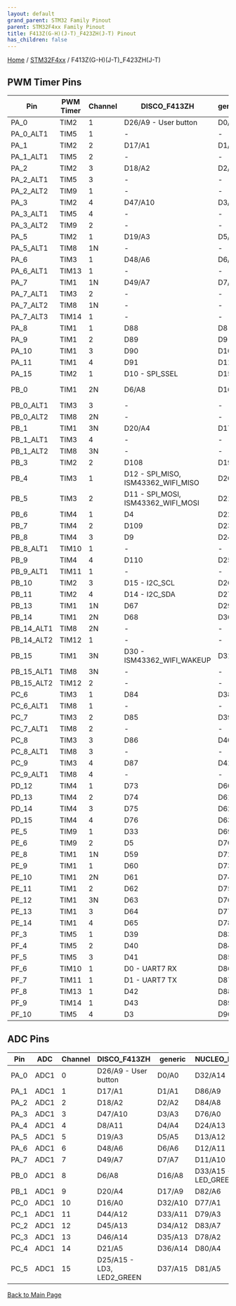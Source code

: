 ```yaml
---
layout: default
grand_parent: STM32 Family Pinout
parent: STM32F4xx Family Pinout
title: F413Z(G-H)(J-T)_F423ZH(J-T) Pinout
has_children: false
---
```


[Home](../../index) / [STM32F4xx](../index) / F413Z(G-H)(J-T)_F423ZH(J-T)

## PWM Timer Pins

| Pin | PWM Timer | Channel | DISCO_F413ZH | generic | NUCLEO_F413ZH |
| --- | --- | --- | --- | --- | --- |
| PA_0 | TIM2 | 1 | D26/A9 - User button | D0/A0 | D32/A14 |
| PA_0_ALT1 | TIM5 | 1 | - | - | - |
| PA_1 | TIM2 | 2 | D17/A1 | D1/A1 | D86/A9 |
| PA_1_ALT1 | TIM5 | 2 | - | - | - |
| PA_2 | TIM2 | 3 | D18/A2 | D2/A2 | D84/A8 |
| PA_2_ALT1 | TIM5 | 3 | - | - | - |
| PA_2_ALT2 | TIM9 | 1 | - | - | - |
| PA_3 | TIM2 | 4 | D47/A10 | D3/A3 | D76/A0 |
| PA_3_ALT1 | TIM5 | 4 | - | - | - |
| PA_3_ALT2 | TIM9 | 2 | - | - | - |
| PA_5 | TIM2 | 1 | D19/A3 | D5/A5 | D13/A12 |
| PA_5_ALT1 | TIM8 | 1N | - | - | - |
| PA_6 | TIM3 | 1 | D48/A6 | D6/A6 | D12/A11 |
| PA_6_ALT1 | TIM13 | 1 | - | - | - |
| PA_7 | TIM1 | 1N | D49/A7 | D7/A7 | D11/A10 |
| PA_7_ALT1 | TIM3 | 2 | - | - | - |
| PA_7_ALT2 | TIM8 | 1N | - | - | - |
| PA_7_ALT3 | TIM14 | 1 | - | - | - |
| PA_8 | TIM1 | 1 | D88 | D8 | D88 |
| PA_9 | TIM1 | 2 | D89 | D9 | D89 |
| PA_10 | TIM1 | 3 | D90 | D10 | D90 |
| PA_11 | TIM1 | 4 | D91 | D11 | D91 |
| PA_15 | TIM2 | 1 | D10 - SPI_SSEL | D15 | D20 |
| PB_0 | TIM1 | 2N | D6/A8 | D16/A8 | D33/A15 - LED_GREEN |
| PB_0_ALT1 | TIM3 | 3 | - | - | - |
| PB_0_ALT2 | TIM8 | 2N | - | - | - |
| PB_1 | TIM1 | 3N | D20/A4 | D17/A9 | D82/A6 |
| PB_1_ALT1 | TIM3 | 4 | - | - | - |
| PB_1_ALT2 | TIM8 | 3N | - | - | - |
| PB_3 | TIM2 | 2 | D108 | D19 | D23 |
| PB_4 | TIM3 | 1 | D12 - SPI_MISO, ISM43362_WIFI_MISO | D20 | D25 |
| PB_5 | TIM3 | 2 | D11 - SPI_MOSI, ISM43362_WIFI_MOSI | D21 | D22 |
| PB_6 | TIM4 | 1 | D4 | D22 | D26 |
| PB_7 | TIM4 | 2 | D109 | D23 | D71 - LED_BLUE |
| PB_8 | TIM4 | 3 | D9 | D24 | D15 |
| PB_8_ALT1 | TIM10 | 1 | - | - | - |
| PB_9 | TIM4 | 4 | D110 | D25 | D14 |
| PB_9_ALT1 | TIM11 | 1 | - | - | - |
| PB_10 | TIM2 | 3 | D15 - I2C_SCL | D26 | D36 |
| PB_11 | TIM2 | 4 | D14 - I2C_SDA | D27 | D35 |
| PB_13 | TIM1 | 1N | D67 | D29 | D18 |
| PB_14 | TIM1 | 2N | D68 | D30 | D72 - LED_RED |
| PB_14_ALT1 | TIM8 | 2N | - | - | - |
| PB_14_ALT2 | TIM12 | 1 | - | - | - |
| PB_15 | TIM1 | 3N | D30 - ISM43362_WIFI_WAKEUP | D31 | D17 |
| PB_15_ALT1 | TIM8 | 3N | - | - | - |
| PB_15_ALT2 | TIM12 | 2 | - | - | - |
| PC_6 | TIM3 | 1 | D84 | D38 | D16 |
| PC_6_ALT1 | TIM8 | 1 | - | - | - |
| PC_7 | TIM3 | 2 | D85 | D39 | D21 |
| PC_7_ALT1 | TIM8 | 2 | - | - | - |
| PC_8 | TIM3 | 3 | D86 | D40 | D43 |
| PC_8_ALT1 | TIM8 | 3 | - | - | - |
| PC_9 | TIM3 | 4 | D87 | D41 | D44 |
| PC_9_ALT1 | TIM8 | 4 | - | - | - |
| PD_12 | TIM4 | 1 | D73 | D60 | D29 |
| PD_13 | TIM4 | 2 | D74 | D61 | D28 |
| PD_14 | TIM4 | 3 | D75 | D62 | D10 |
| PD_15 | TIM4 | 4 | D76 | D63 | D9 |
| PE_5 | TIM9 | 1 | D33 | D69 | D58 |
| PE_6 | TIM9 | 2 | D5 | D70 | D59 |
| PE_8 | TIM1 | 1N | D59 | D72 | D42 |
| PE_9 | TIM1 | 1 | D60 | D73 | D6 |
| PE_10 | TIM1 | 2N | D61 | D74 | D40 |
| PE_11 | TIM1 | 2 | D62 | D75 | D5 |
| PE_12 | TIM1 | 3N | D63 | D76 | D39 |
| PE_13 | TIM1 | 3 | D64 | D77 | D3 |
| PE_14 | TIM1 | 4 | D65 | D78 | D38 |
| PF_3 | TIM5 | 1 | D39 | D83 | D95/A20 |
| PF_4 | TIM5 | 2 | D40 | D84 | D87 |
| PF_5 | TIM5 | 3 | D41 | D85 | D96/A21 |
| PF_6 | TIM10 | 1 | D0 - UART7 RX | D86 | D85 |
| PF_7 | TIM11 | 1 | D1 - UART7 TX | D87 | D62 |
| PF_8 | TIM13 | 1 | D42 | D88 | D61 |
| PF_9 | TIM14 | 1 | D43 | D89 | D63 |
| PF_10 | TIM5 | 4 | D3 | D90 | D97/A22 |


## ADC Pins

| Pin | ADC | Channel | DISCO_F413ZH | generic | NUCLEO_F413ZH |
| --- | --- | --- | --- | --- | --- |
| PA_0 | ADC1 | 0 | D26/A9 - User button | D0/A0 | D32/A14 |
| PA_1 | ADC1 | 1 | D17/A1 | D1/A1 | D86/A9 |
| PA_2 | ADC1 | 2 | D18/A2 | D2/A2 | D84/A8 |
| PA_3 | ADC1 | 3 | D47/A10 | D3/A3 | D76/A0 |
| PA_4 | ADC1 | 4 | D8/A11 | D4/A4 | D24/A13 |
| PA_5 | ADC1 | 5 | D19/A3 | D5/A5 | D13/A12 |
| PA_6 | ADC1 | 6 | D48/A6 | D6/A6 | D12/A11 |
| PA_7 | ADC1 | 7 | D49/A7 | D7/A7 | D11/A10 |
| PB_0 | ADC1 | 8 | D6/A8 | D16/A8 | D33/A15 - LED_GREEN |
| PB_1 | ADC1 | 9 | D20/A4 | D17/A9 | D82/A6 |
| PC_0 | ADC1 | 10 | D16/A0 | D32/A10 | D77/A1 |
| PC_1 | ADC1 | 11 | D44/A12 | D33/A11 | D79/A3 |
| PC_2 | ADC1 | 12 | D45/A13 | D34/A12 | D83/A7 |
| PC_3 | ADC1 | 13 | D46/A14 | D35/A13 | D78/A2 |
| PC_4 | ADC1 | 14 | D21/A5 | D36/A14 | D80/A4 |
| PC_5 | ADC1 | 15 | D25/A15 - LD3, LED2_GREEN | D37/A15 | D81/A5 |


[Back to Main Page](../../index)